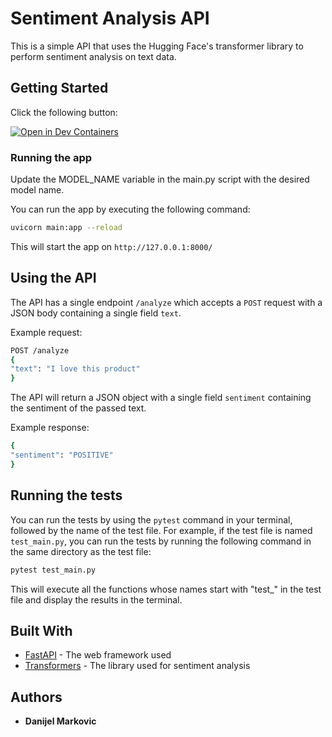
# Sentiment Analysis API
This is a simple API that uses the Hugging Face's transformer library to perform sentiment analysis on text data.

## Getting Started

Click the following button: 

[![Open in Dev Containers](https://img.shields.io/static/v1?label=Dev%20Containers&message=Open&color=blue&logo=visualstudiocode)](https://vscode.dev/redirect?url=vscode://ms-vscode-remote.remote-containers/cloneInVolume?url=https://github.com/danijelmtz-um/test-dev-containers)

### Running the app

Update the MODEL_NAME variable in the main.py script with the desired model name.

You can run the app by executing the following command:

```bash
uvicorn main:app --reload
```

This will start the app on `http://127.0.0.1:8000/`

## Using the API

The API has a single endpoint `/analyze` which accepts a `POST` request with a JSON body containing a single field `text`.

Example request:
```bash
POST /analyze
{
"text": "I love this product"
}
```

The API will return a JSON object with a single field `sentiment` containing the sentiment of the passed text.

Example response:
```bash
{
"sentiment": "POSITIVE"
}
```


## Running the tests

You can run the tests by using the `pytest` command in your terminal, followed by the name of the test file.
For example, if the test file is named `test_main.py`, you can run the tests by running the following command in the same directory as the test file:

```bash
pytest test_main.py
```

This will execute all the functions whose names start with "test_" in the test file and display the results in the terminal.

## Built With

- [FastAPI](https://fastapi.tiangolo.com/) - The web framework used
- [Transformers](https://huggingface.co/transformers/) - The library used for sentiment analysis

## Authors

- **Danijel Markovic**
